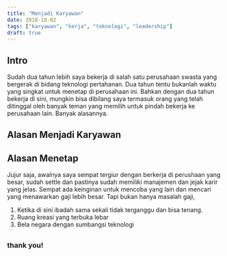 ```yaml
---
title: "Menjadi Karyawan"
date: 2018-10-02
tags: ["karyawan", "kerja", "teknologi", "leadership"]
draft: true
---
```


## Intro

Sudah dua tahun lebih saya bekerja di salah satu perusahaan swasta yang bergerak di bidang teknologi pertahanan. 
Dua tahun tentu bukanlah waktu yang singkat untuk menetap di perusahaan ini. Bahkan dengan dua tahun bekerja di sini, mungkin bisa dibilang saya termasuk orang yang telah ditinggal oleh banyak teman yang memilih untuk pindah bekerja ke perusahaan lain. Banyak alasannya.

## Alasan Menjadi Karyawan


## Alasan Menetap

Jujur saja, awalnya saya sempat tergiur dengan berkerja di perushaan yang besar, sudah settle dan pastinya sudah memiliki manajemen dan jejak karir yang jelas. Sempat ada keinginan untuk mencoba yang lain dan mencari yang menawarkan gaji lebih besar. 
Tapi bukan hanya masalah gaji,
1. Ketika di sini ibadah sama sekali tidak terganggu dan bisa tenang.
2. Ruang kreasi yang terbuka lebar 
3. Bela negara dengan sumbangsi teknologi

## 
### thank you!